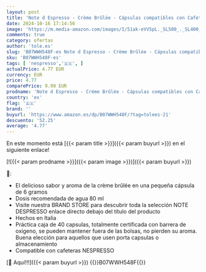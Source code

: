 ```yaml
---
layout: post
title: 'Note d Espresso - Crème Brûlée - Cápsulas compatibles con Cafeteras NESPRESSO - 40 caps'
date: 2024-10-16 17:14:56
image: 'https://m.media-amazon.com/images/I/51ak-eVV5pL._SL500_._SL400_.jpg'
comments: true
category: ofertas
author: 'tole.es'
slug: 'B07WWH548F-es Note d Espresso - Crème Brûlée - Cápsulas compatibles con...'
sku: 'B07WWH548F-es'
tags: [ 'nespresso','🇪🇸', ]
actualPrice: 4.77 EUR
currency: EUR
price: 4.77
comparePrice: 9.99 EUR
prodname: 'Note d Espresso - Crème Brûlée - Cápsulas compatibles con Cafeteras NESPRESSO - 40 caps'
country: 'es'
flag: '🇪🇸'
brand: ''
buyurl: 'https://www.amazon.es/dp/B07WWH548F/?tag=tolees-21'
descuento: '52.25'
average: '4.77'
---
```


En este momento está [{{< param title >}}]({{< param buyurl >}}) en el siguiente enlace!

[![{{< param prodname >}}]({{< param image >}})]({{< param buyurl >}})

🔎:

- El delicioso sabor y aroma de la crème brûlée en una pequeña cápsula de 6 gramos
- Dosis recomendada de agua 80 ml
- Visite nuestra BRAND STORE para descubrir toda la selección NOTE DESPRESSO enlace directo debajo del título del producto
- Hechos en Italia
- Práctica caja de 40 capsulas, totalmente certificada con barrera de oxigeno, se pueden mantener fuera de las bolsas, no pierden su aroma. Buena elección para aquellos que usen porta capsulas o almacenamiento
- Compatible con cafeteras NESPRESSO

[🛒 Aquí!!!]({{< param buyurl >}})
{{<world>}}B07WWH548F{{</world>}}
